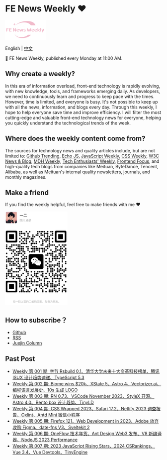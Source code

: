 # FE News Weekly ❤️

<img src="https://raw.githubusercontent.com/campcc/weekly/main/images/logo.png" width="130" height="64" />
    
English | [中文](README_ZH.md)

🚀 FE News Weekly, published every Monday at 11:00 AM.

## Why create a weekly?

In this era of information overload, front-end technology is rapidly evolving, with new knowledge, tools, and frameworks emerging daily. As developers, we need to continuously learn and progress to keep pace with the times. However, time is limited, and everyone is busy. It's not possible to keep up with all the news, information, and blogs every day. Through this weekly, I hope to help everyone save time and improve efficiency. I will filter the most cutting-edge and valuable front-end technology news for everyone, helping you quickly understand the technological trends of the week.

## Where does the weekly content come from?

The sources for technology news and quality articles include, but are not limited to: [Github Trending](https://github.com/trending), [Echo JS](https://www.echojs.com/), [JavaScript Weekly](https://javascriptweekly.com/), [CSS Weekly](https://css-weekly.com/), [W3C News & Blog](https://www.w3.org/news-events/), [MDH Weekly](https://mdhweekly.com/), [Tech Enthusiasts' Weekly](https://github.com/ruanyf/weekly), [Frontend Focus](https://frontendfoc.us/), and high-quality tech blogs from companies like Meituan, ByteDance, Tencent, Alibaba, as well as Meituan's internal quality newsletters, journals, and monthly magazines.

## Make a friend

If you find the weekly helpful, feel free to make friends with me ❤️

<img src="https://raw.githubusercontent.com/campcc/weekly/main/images/wechat.png" width="200" height="300" />

## How to subscribe？

- [Github](https://github.com/campcc/weekly)
- [RSS](https://campcc.github.io/weekly/public/rss.xml)
- [Juejin Column](https://juejin.cn/column/7304558952179023908)

## Past Post

- [Weekly 第 001 期: 字节 Rsbuild 0.1、清华大学未来十大变革科技榜单、腾讯 ISUX 设计趋势速递、TypeScript 5.3](https://campcc.github.io/weekly/docs/issue-001)
- [Weekly 第 002 期: Biome wins $20k、XState 5、Astro 4、Vectorizer.ai、编程语言发展史、10s 生成 LOGO](https://campcc.github.io/weekly/docs/issue-002)
- [Weekly 第 003 期: RN 0.73、VSCode November 2023、StyleX 开源、Astro 4.0、Bento box 设计趋势、TinyLD](https://campcc.github.io/weekly/docs/issue-003)
- [Weekly 第 004 期: CSS Wrapped 2023、Safari 17.2、Netlify 2023 调查报告、Oxlint、Antd Mini 微信小程序](https://campcc.github.io/weekly/docs/issue-004)
- [Weekly 第 005 期: Firefox 121、Web Development in 2023、Adobe 放弃收购 Figma、date-fns V3、Sveltekit 2](https://campcc.github.io/weekly/docs/issue-005)
- [Weekly 第 006 期: OneFlow 技术年货、Ant Design Web3 发布、V8 新编译器、NodeJS 2023 Performance](https://campcc.github.io/weekly/docs/issue-006)
- [Weekly 第 007 期: 2023 JavaScript Rising Stars、2024 CSRankings、Vue 3.4、Vue Devtools、TinyEngine](https://campcc.github.io/weekly/docs/issue-007)
